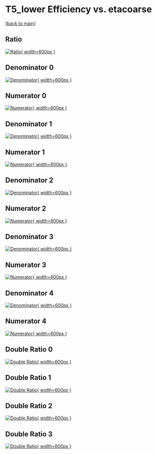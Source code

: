 # T5_lower Efficiency vs. etacoarse

[[back to main](./)]



## Ratio

[![Ratio](../mtv/var/T5_lower_xtr_321_-1_eff_etacoarse.png){ width=600px }](../mtv/var/T5_lower_xtr_321_-1_eff_etacoarse.pdf)

## Denominator 0

[![Denominator](../mtv/den/T5_lower_xtr_321_-1_eff_etacoarse_den0.png){ width=600px }](../mtv/den/T5_lower_xtr_321_-1_eff_etacoarse_den0.pdf)

## Numerator 0

[![Numerator](../mtv/num/T5_lower_xtr_321_-1_eff_etacoarse_num0.png){ width=600px }](../mtv/num/T5_lower_xtr_321_-1_eff_etacoarse_num0.pdf)

## Denominator 1

[![Denominator](../mtv/den/T5_lower_xtr_321_-1_eff_etacoarse_den1.png){ width=600px }](../mtv/den/T5_lower_xtr_321_-1_eff_etacoarse_den1.pdf)

## Numerator 1

[![Numerator](../mtv/num/T5_lower_xtr_321_-1_eff_etacoarse_num1.png){ width=600px }](../mtv/num/T5_lower_xtr_321_-1_eff_etacoarse_num1.pdf)

## Denominator 2

[![Denominator](../mtv/den/T5_lower_xtr_321_-1_eff_etacoarse_den2.png){ width=600px }](../mtv/den/T5_lower_xtr_321_-1_eff_etacoarse_den2.pdf)

## Numerator 2

[![Numerator](../mtv/num/T5_lower_xtr_321_-1_eff_etacoarse_num2.png){ width=600px }](../mtv/num/T5_lower_xtr_321_-1_eff_etacoarse_num2.pdf)

## Denominator 3

[![Denominator](../mtv/den/T5_lower_xtr_321_-1_eff_etacoarse_den3.png){ width=600px }](../mtv/den/T5_lower_xtr_321_-1_eff_etacoarse_den3.pdf)

## Numerator 3

[![Numerator](../mtv/num/T5_lower_xtr_321_-1_eff_etacoarse_num3.png){ width=600px }](../mtv/num/T5_lower_xtr_321_-1_eff_etacoarse_num3.pdf)

## Denominator 4

[![Denominator](../mtv/den/T5_lower_xtr_321_-1_eff_etacoarse_den4.png){ width=600px }](../mtv/den/T5_lower_xtr_321_-1_eff_etacoarse_den4.pdf)

## Numerator 4

[![Numerator](../mtv/num/T5_lower_xtr_321_-1_eff_etacoarse_num4.png){ width=600px }](../mtv/num/T5_lower_xtr_321_-1_eff_etacoarse_num4.pdf)

## Double Ratio 0

[![Double Ratio](../mtv/ratio/T5_lower_xtr_321_-1_eff_etacoarse_ratio0.png){ width=600px }](../mtv/ratio/T5_lower_xtr_321_-1_eff_etacoarse_ratio0.pdf)

## Double Ratio 1

[![Double Ratio](../mtv/ratio/T5_lower_xtr_321_-1_eff_etacoarse_ratio1.png){ width=600px }](../mtv/ratio/T5_lower_xtr_321_-1_eff_etacoarse_ratio1.pdf)

## Double Ratio 2

[![Double Ratio](../mtv/ratio/T5_lower_xtr_321_-1_eff_etacoarse_ratio2.png){ width=600px }](../mtv/ratio/T5_lower_xtr_321_-1_eff_etacoarse_ratio2.pdf)

## Double Ratio 3

[![Double Ratio](../mtv/ratio/T5_lower_xtr_321_-1_eff_etacoarse_ratio3.png){ width=600px }](../mtv/ratio/T5_lower_xtr_321_-1_eff_etacoarse_ratio3.pdf)

